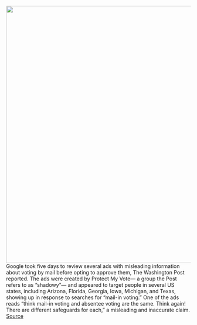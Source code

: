 <img src='https://cdn.vox-cdn.com/thumbor/tV8I95C_BtUDlvw0sNYTh1eXIuo=/0x0:3000x2000/1200x800/filters:focal(1260x760:1740x1240)/cdn.vox-cdn.com/uploads/chorus_image/image/67313431/acastro_181130_1777_google_bias_0001.0.0.jpg' width='700px' /><br/>
Google took five days to review several ads with misleading information about voting by mail before opting to approve them, The Washington Post reported. The ads were created by Protect My Vote— a group the Post refers to as “shadowy”— and appeared to target people in several US states, including Arizona, Florida, Georgia, Iowa, Michigan, and Texas, showing up in response to searches for “mail-in voting.” One of the ads reads “think mail-in voting and absentee voting are the same. Think again! There are different safeguards for each,” a misleading and inaccurate claim.
<a href='https://www.theverge.com/2020/8/29/21406609/google-voting-mail-fraud-ads-trump-election-misinformation'> Source <a/>